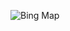 ![Bing Map](https://github.com/Jerinsamj/Projects/assets/151986308/99619af4-bd5b-4bce-94e5-c29e54547963)

